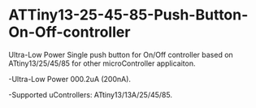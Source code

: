 # ATTiny13-25-45-85-Push-Button-On-Off-controller
Ultra-Low Power Single push button for On/Off controller based on ATtiny13/25/45/85 for other microController applicaiton.

-Ultra-Low Power 000.2uA (200nA).

-Supported uControllers: ATtiny13/13A/25/45/85.
